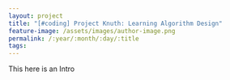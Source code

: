 ```yaml
---
layout: project
title: "[#coding] Project Knuth: Learning Algorithm Design"
feature-image: /assets/images/author-image.png
permalink: /:year/:month/:day/:title
tags: 
---
```


This here is an Intro
